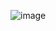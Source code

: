![image](https://github.com/dunca2022/restaurante/assets/106892134/b8f2b2c9-e626-47eb-a4b9-ef809efa41fb)






